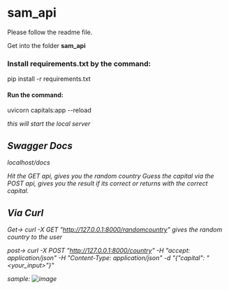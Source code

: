 # sam_api
Please follow the readme file.

Get into the folder <b>sam_api</b>

<h3>Install requirements.txt by the command:</h3>

pip install -r requirements.txt


<h4><b>Run the command: </b></h4>

 uvicorn capitals:app --reload

<i>this will start the local server <i>



<h2>Swagger Docs</h2>
localhost/docs

Hit the GET api, gives you the random country
Guess the capital via the POST api, gives you the result if its correct or returns with the correct capital.


<h2>Via Curl</h2>

Get-> curl -X GET "http://127.0.0.1:8000/randomcountry"
gives the random country to the user


post-> curl -X POST "http://127.0.0.1:8000/country" -H "accept: application/json" -H "Content-Type: application/json" -d "{\"capital\": \"<your_input>\"}"


sample:
![image](https://github.com/user-attachments/assets/bf5105ce-a6e8-4fa3-9b10-6c6c7d5abddb)









